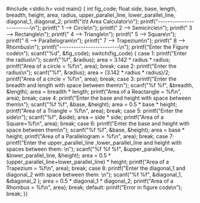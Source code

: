 #include <stdio.h>
void main()
{
int fig_code;
float side, base, length, breadth, height, area, radius, upper_parallel_line,
lower_parallel_line, diagonal_1, diagonal_2;
printf("\t\t Area Calculator\n");
printf("-------------------------\n");
printf(" 1 --> Circle\n");
printf(" 2 --> Semicircle\n");
printf(" 3 --> Rectangle\n");
printf(" 4 --> Triangle\n");
printf(" 5 --> Square\n");
printf(" 6 --> Parallelogram\n");
printf(" 7 --> Trapezium\n");
printf(" 8 --> Rhombus\n");
printf("-------------------------\n");
printf("Enter the Figure code\n");
scanf("%d", &fig_code);
switch(fig_code)
{
case 1:
printf("Enter the radius\n");
scanf("%f", &radius);
area = 3.142 * radius * radius;
printf("Area of a circle = %f\n", area);
break;
case 2:
printf("Enter the radius\n");
scanf("%f", &radius);
area = (3.142 * radius * radius)/2;
printf("Area of a circle = %f\n", area);
break;
case 3:
printf("Enter the breadth and length with space between them\n");
scanf("%f %f", &breadth, &length);
area = breadth * length;
printf("Area of a Reactangle = %f\n", area);
break;
case 4:
printf("Enter the base and height with space between them\n");
scanf("%f %f", &base, &height);
area = 0.5 * base * height;
printf("Area of a Triangle = %f\n", area);
break;
case 5:
printf("Enter the side\n");
scanf("%f", &side);
area = side * side;
printf("Area of a Square=%f\n", area);
break;
case 6:
printf("Enter the base and height with space between them\n");
scanf("%f %f", &base, &height);
area = base * height;
printf("Area of a Parallelogram = %f\n", area);
break;
case 7:
printf("Enter the upper_parallel_line ,lower_parallel_line and height with spaces
between them: \n");
scanf("%f %f %f", &upper_parallel_line, &lower_parallel_line, &height);
area = 0.5 * (upper_parallel_line+lower_parallel_line) * height;
printf("Area of a Trapezium = %f\n", area);
break;
case 8:
printf("Enter the diagonal_1 and diagonal_2 with space between them: \n");
scanf("%f %f", &diagonal_1, &diagonal_2 );
area = 0.5 * diagonal_1 * diagonal_2;
printf("Area of a Rhombus = %f\n", area);
break;
default:
printf("Error in figure code\n");
break;
}}
